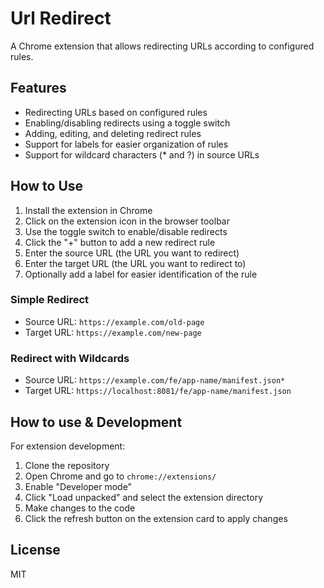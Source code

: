 # Url Redirect

A Chrome extension that allows redirecting URLs according to configured rules.

## Features

- Redirecting URLs based on configured rules
- Enabling/disabling redirects using a toggle switch
- Adding, editing, and deleting redirect rules
- Support for labels for easier organization of rules
- Support for wildcard characters (* and ?) in source URLs

## How to Use

1. Install the extension in Chrome
2. Click on the extension icon in the browser toolbar
3. Use the toggle switch to enable/disable redirects
4. Click the "+" button to add a new redirect rule
5. Enter the source URL (the URL you want to redirect)
6. Enter the target URL (the URL you want to redirect to)
7. Optionally add a label for easier identification of the rule


### Simple Redirect

- Source URL: `https://example.com/old-page`
- Target URL: `https://example.com/new-page`

### Redirect with Wildcards

- Source URL: `https://example.com/fe/app-name/manifest.json*`
- Target URL: `https://localhost:8081/fe/app-name/manifest.json`

## How to use & Development

For extension development:

1. Clone the repository
2. Open Chrome and go to `chrome://extensions/`
3. Enable "Developer mode"
4. Click "Load unpacked" and select the extension directory
5. Make changes to the code
6. Click the refresh button on the extension card to apply changes

## License

MIT
